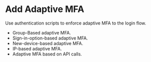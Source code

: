 # Add Adaptive MFA

Use authentication scripts to enforce adaptive MFA to the login flow.

- <a :href="$withBase('/guides/authentication/conditional-auth/group-based-template/')">Group-Based</a> adaptive MFA.
- <a :href="$withBase('/guides/authentication/conditional-auth/sign-in-option-based-template/')">Sign-in-option-based</a> adaptive MFA.
- <a :href="$withBase('/guides/authentication/conditional-auth/new-device-based-template/')">New-device-based</a> adaptive MFA.
- <a :href="$withBase('/guides/authentication/conditional-auth/ip-based-template/')">IP-based</a> adaptive MFA.
- Adaptive MFA <a :href="$withBase('/guides/authentication/conditional-auth/add-authentications-based-on-api-calls/')">based on API calls</a>.